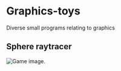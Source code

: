 # Graphics-toys
Diverse small programs relating to graphics

## Sphere raytracer

![Game image.](https://raw.githubusercontent.com/mlaang/Graphics-oys/master/Sphere%20trace.gif)
